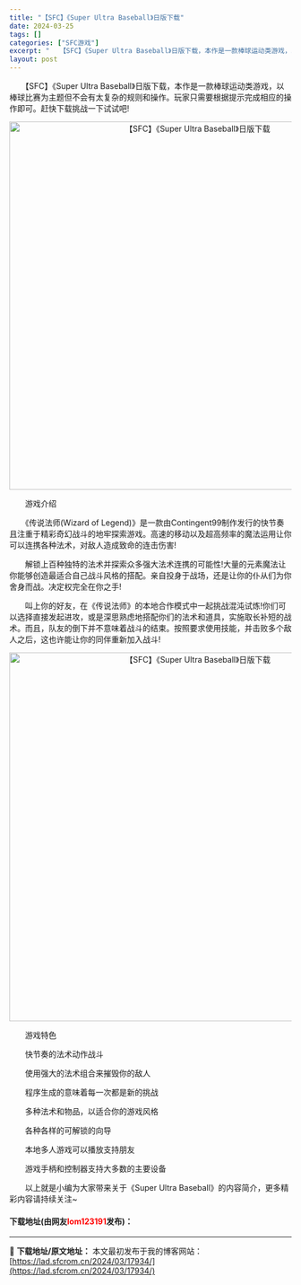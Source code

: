 ```yaml
---
title: "【SFC】《Super Ultra Baseball》日版下载"
date: 2024-03-25
tags: []
categories: ["SFC游戏"]
excerpt: "　　【SFC】《Super Ultra Baseball》日版下载，本作是一款棒球运动类游戏，以棒球比赛为主题但不会有太复杂的规则和操作。玩家只需要根据提示完成相应的操作即可。赶快下载挑战一下试试吧! 　　游戏介绍 　　《传说法师(Wizard of Legend)》是一款由Contingent99&hellip;"
layout: post
---
```


 <p>　　【SFC】《Super Ultra Baseball》日版下载，本作是一款棒球运动类游戏，以棒球比赛为主题但不会有太复杂的规则和操作。玩家只需要根据提示完成相应的操作即可。赶快下载挑战一下试试吧!</p> <p align="center"><img align="" border="0" src="https://lad.sfcrom.cn/wp-content/uploads/2024/03/20240325_6600d426ede86.png" width="656" alt="【SFC】《Super Ultra Baseball》日版下载" /></p> <p>　　游戏介绍</p> <p>　　《传说法师(Wizard of Legend)》是一款由Contingent99制作发行的快节奏且注重于精彩奇幻战斗的地牢探索游戏。高速的移动以及超高频率的魔法运用让你可以连携各种法术，对敌人造成致命的连击伤害!</p> <p>　　解锁上百种独特的法术并探索众多强大法术连携的可能性!大量的元素魔法让你能够创造最适合自己战斗风格的搭配。亲自投身于战场，还是让你的仆从们为你舍身而战。决定权完全在你之手!</p> <p>　　叫上你的好友，在《传说法师》的本地合作模式中一起挑战混沌试炼!你们可以选择直接发起进攻，或是深思熟虑地搭配你们的法术和道具，实施取长补短的战术。而且，队友的倒下并不意味着战斗的结束。按照要求使用技能，并击败多个敌人之后，这也许能让你的同伴重新加入战斗!</p> <p align="center"><img align="" border="0" src="https://lad.sfcrom.cn/wp-content/uploads/2024/03/20240325_6600d4283e112.png" width="657" alt="【SFC】《Super Ultra Baseball》日版下载" /></p> <p>　　游戏特色</p> <p>　　快节奏的法术动作战斗</p> <p>　　使用强大的法术组合来摧毁你的敌人</p> <p>　　程序生成的意味着每一次都是新的挑战</p> <p>　　多种法术和物品，以适合你的游戏风格</p> <p>　　各种各样的可解锁的向导</p> <p>　　本地多人游戏可以播放支持朋友</p> <p>　　游戏手柄和控制器支持大多数的主要设备</p> <p>　　以上就是小编为大家带来关于《Super Ultra Baseball》的内容简介，更多精彩内容请持续关注~</p> <p><h4>下载地址(由网友<font color="red">lom123191</font>发布)：</h4></p> 

---
📖 **下载地址/原文地址：** 本文最初发布于我的博客网站：[https://lad.sfcrom.cn/2024/03/17934/](https://lad.sfcrom.cn/2024/03/17934/)
